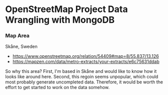 # OpenStreetMap Project Data Wrangling with MongoDB

### Map Area
Skåne, Sweden
* https://www.openstreetmap.org/relation/54409#map=8/55.837/13.126
* https://mapzen.com/data/metro-extracts/your-extracts/e6c75631ddab

So why this area? First, I'm based in Skåne and would like to know how it looks like around here. Second, this regoin seems unpopular, which could most probably generate uncompleted data. Therefore, it would be worth the effort to get started to work on the data somehow.
